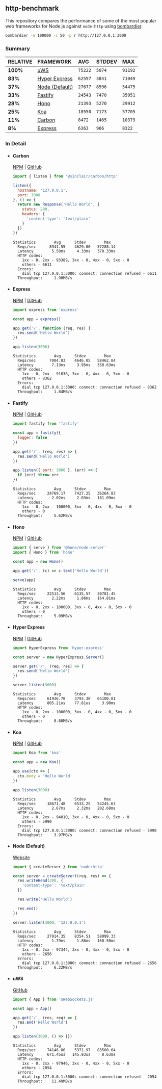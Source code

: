 ## http-benchmark

This repository compares the performance of some of the most popular web frameworks for Node.js against `node:http` using [bombardier](https://github.com/codesenberg/bombardier).

```bash
bombardier -n 100000 -c 50 -p r http://127.0.0.1:3000
```

### Summary

| RELATIVE | FRAMEWORK | AVG | STDDEV | MAX |
| :--- | :--- | :--- | :--- | :--- |
| **100%** | [uWS](#uws) | `75222` | `5074` | `91192` |
| **83%** | [Hyper Express](#hyper-express) | `62597` | `3841` | `71049` |
| **37%** | [Node (Default)](#node-default) | `27677` | `8596` | `54475` |
| **33%** | [Fastify](#fastify) | `24543` | `7470` | `35951` |
| **28%** | [Hono](#hono) | `21393` | `5270` | `29912` |
| **25%** | [Koa](#koa) | `18550` | `7173` | `57705` |
| **11%** | [Carbon](#carbon) | `8472` | `1465` | `10379` |
| **8%** | [Express](#express) | `6363` | `966` | `8322` |


### In Detail

- #### Carbon
  [NPM](https://npmjs.com/@sinclair/carbon) | [GitHub](https://github.com/sinclairzx81/carbon)
  ```js
  import { listen } from '@sinclair/carbon/http'

  listen({
    hostname: '127.0.0.1',
    port: 3000
  }, () => {
    return new Response('Hello World', {
      status: 200,
      headers: {
        'content-type': 'text/plain'
      }
    })
  })
  ```

  ```
  Statistics        Avg      Stdev        Max
    Reqs/sec      8941.55    4629.00   57288.14
    Latency        5.58ms     4.33ms   370.33ms
    HTTP codes:
      1xx - 0, 2xx - 93389, 3xx - 0, 4xx - 0, 5xx - 0
      others - 6611
    Errors:
      dial tcp 127.0.0.1:3000: connect: connection refused - 6611
    Throughput:     1.90MB/s
  ```

- #### Express
  [NPM](https://npmjs.com/express) | [GitHub](https://github.com/expressjs/express)
  ```js
  import express from 'express'

  const app = express()

  app.get('/', function (req, res) {
    res.send('Hello World')
  })

  app.listen(3000)
  ```

  ```
  Statistics        Avg      Stdev        Max
    Reqs/sec      7004.83    4646.05   58462.84
    Latency        7.13ms     3.95ms   358.63ms
    HTTP codes:
      1xx - 0, 2xx - 91638, 3xx - 0, 4xx - 0, 5xx - 0
      others - 8362
    Errors:
      dial tcp 127.0.0.1:3000: connect: connection refused - 8362
    Throughput:     1.84MB/s
  ```

- #### Fastify
  [NPM](https://npmjs.com/fastify) | [GitHub](https://github.com/fastify/fastify)
  ```js
  import fastify from 'fastify'

  const app = fastify({
    logger: false
  })

  app.get('/', (req, res) => {
    res.send('Hello World')
  })

  app.listen({ port: 3000 }, (err) => {
    if (err) throw err
  })
  ```

  ```
  Statistics        Avg      Stdev        Max
    Reqs/sec     24769.17    7427.25   36264.83
    Latency        2.02ms     2.03ms   181.09ms
    HTTP codes:
      1xx - 0, 2xx - 100000, 3xx - 0, 4xx - 0, 5xx - 0
      others - 0
    Throughput:     5.62MB/s
  ```

- #### Hono
  [NPM](https://npmjs.com/hono) | [GitHub](https://github.com/honojs/hono)
  ```js
  import { serve } from '@hono/node-server'
  import { Hono } from 'hono'

  const app = new Hono()

  app.get('/', (c) => c.text('Hello World'))

  serve(app)
  ```

  ```
  Statistics        Avg      Stdev        Max
    Reqs/sec     22513.56    6135.57   30781.45
    Latency        2.22ms     1.86ms   164.81ms
    HTTP codes:
      1xx - 0, 2xx - 100000, 3xx - 0, 4xx - 0, 5xx - 0
      others - 0
    Throughput:     5.09MB/s
  ```

- #### Hyper Express
  [NPM](https://npmjs.com/hyper-express) | [GitHub](https://github.com/kartikk221/hyper-express)
  ```js
  import HyperExpress from 'hyper-express'

  const server = new HyperExpress.Server()

  server.get('/', (req, res) => {
    res.send('Hello World')
  })

  server.listen(3000)
  ```

  ```
  Statistics        Avg      Stdev        Max
    Reqs/sec     61936.78    3793.30   65100.81
    Latency      805.21us    77.81us     3.90ms
    HTTP codes:
      1xx - 0, 2xx - 100000, 3xx - 0, 4xx - 0, 5xx - 0
      others - 0
    Throughput:     8.80MB/s
  ```

- #### Koa
  [NPM](https://npmjs.com/koa) | [GitHub](https://github.com/koajs/koa)
  ```js
  import Koa from 'koa'

  const app = new Koa()

  app.use(ctx => {
    ctx.body = 'Hello World'
  })

  app.listen(3000)
  ```

  ```
  Statistics        Avg      Stdev        Max
    Reqs/sec     18671.48    6533.25   54245.63
    Latency        2.67ms     2.32ms   202.68ms
    HTTP codes:
      1xx - 0, 2xx - 94010, 3xx - 0, 4xx - 0, 5xx - 0
      others - 5990
    Errors:
      dial tcp 127.0.0.1:3000: connect: connection refused - 5990
    Throughput:     3.97MB/s
  ```

- #### Node (Default)
  [Website](https://nodejs.org/api/http.html)
  ```js
  import { createServer } from 'node:http'

  const server = createServer((req, res) => {
    res.writeHead(200, {
      'content-type': 'text/plain'
    })

    res.write('Hello World')

    res.end()
  })

  server.listen(3000, '127.0.0.1')
  ```

  ```
  Statistics        Avg      Stdev        Max
    Reqs/sec     27914.35    8354.51   58099.33
    Latency        1.79ms     1.86ms   160.50ms
    HTTP codes:
      1xx - 0, 2xx - 97344, 3xx - 0, 4xx - 0, 5xx - 0
      others - 2656
    Errors:
      dial tcp 127.0.0.1:3000: connect: connection refused - 2656
    Throughput:     6.22MB/s
  ```

- #### uWS
  [GitHub](https://github.com/uNetworking/uWebSockets.js)
  ```js
  import { App } from 'uWebSockets.js'

  const app = App()

  app.get('/', (res, req) => {
    res.end('Hello World')
  })

  app.listen(3000, () => {})
  ```

  ```
  Statistics        Avg      Stdev        Max
    Reqs/sec     74146.80    5371.97   83500.64
    Latency      671.45us   145.93us     8.63ms
    HTTP codes:
      1xx - 0, 2xx - 97946, 3xx - 0, 4xx - 0, 5xx - 0
      others - 2054
    Errors:
      dial tcp 127.0.0.1:3000: connect: connection refused - 2054
    Throughput:    11.49MB/s
  ```


